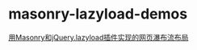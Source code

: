 # masonry-lazyload-demos

 [用Masonry和jQuery.lazyload插件实现的网页瀑布流布局](https://fairyly.github.io/masonry-lazyload-demos/)
